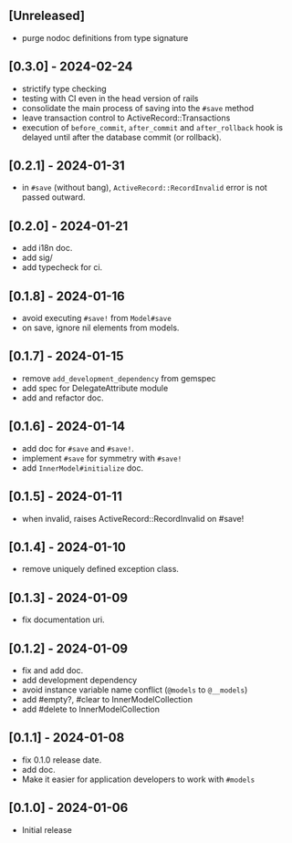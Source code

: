 ## [Unreleased]

- purge nodoc definitions from type signature

## [0.3.0] - 2024-02-24

- strictify type checking
- testing with CI even in the head version of rails
- consolidate the main process of saving into the `#save` method
- leave transaction control to ActiveRecord::Transactions
- execution of `before_commit`, `after_commit` and `after_rollback` hook is delayed until after the database commit (or rollback).

## [0.2.1] - 2024-01-31

- in `#save` (without bang), `ActiveRecord::RecordInvalid` error is not passed outward.

## [0.2.0] - 2024-01-21

- add i18n doc.
- add sig/
- add typecheck for ci.

## [0.1.8] - 2024-01-16

- avoid executing `#save!` from `Model#save`
- on save, ignore nil elements from models.

## [0.1.7] - 2024-01-15

- remove `add_development_dependency` from gemspec
- add spec for DelegateAttribute module
- add and refactor doc.

## [0.1.6] - 2024-01-14

- add doc for `#save` and `#save!`.
- implement `#save` for symmetry with `#save!`
- add `InnerModel#initialize` doc.

## [0.1.5] - 2024-01-11

- when invalid, raises ActiveRecord::RecordInvalid on #save!

## [0.1.4] - 2024-01-10

- remove uniquely defined exception class.

## [0.1.3] - 2024-01-09

- fix documentation uri.

## [0.1.2] - 2024-01-09

- fix and add doc.
- add development dependency
- avoid instance variable name conflict (`@models` to `@__models`)
- add #empty?, #clear to InnerModelCollection
- add #delete to InnerModelCollection

## [0.1.1] - 2024-01-08

- fix 0.1.0 release date.
- add doc.
- Make it easier for application developers to work with `#models`

## [0.1.0] - 2024-01-06

- Initial release
